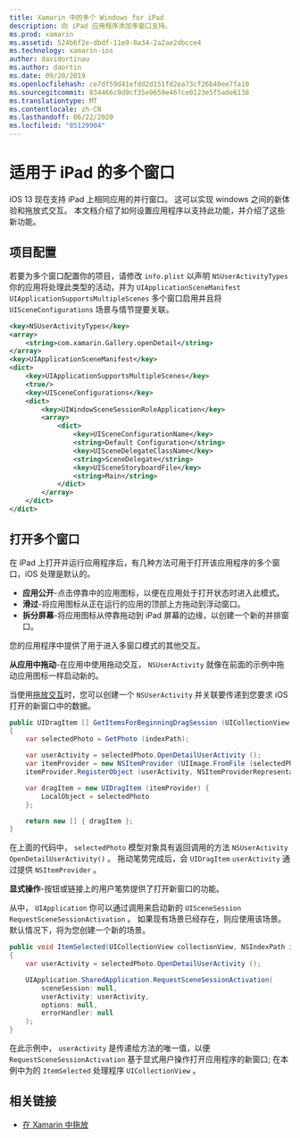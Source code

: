 ```yaml
---
title: Xamarin 中的多个 Windows for iPad
description: 向 iPad 应用程序添加多窗口支持。
ms.prod: xamarin
ms.assetid: 524b6f2e-dbdf-11e9-8a34-2a2ae2dbcce4
ms.technology: xamarin-ios
author: davidortinau
ms.author: daortin
ms.date: 09/20/2019
ms.openlocfilehash: ce7df59d41efdd2d151fd2ea73cf26b40ee7fa10
ms.sourcegitcommit: 834466c9d9cf35e9659e467ce0123e5f5ade6138
ms.translationtype: MT
ms.contentlocale: zh-CN
ms.lasthandoff: 06/22/2020
ms.locfileid: "85129904"
---
```

# <a name="multiple-windows-for-ipad"></a>适用于 iPad 的多个窗口

iOS 13 现在支持 iPad 上相同应用的并行窗口。 这可以实现 windows 之间的新体验和拖放式交互。 本文档介绍了如何设置应用程序以支持此功能，并介绍了这些新功能。 

## <a name="project-configuration"></a>项目配置

若要为多个窗口配置你的项目，请修改 `info.plist` 以声明 `NSUserActivityTypes` 你的应用将处理此类型的活动，并为 `UIApplicationSceneManifest` `UIApplicationSupportsMultipleScenes` 多个窗口启用并且将 `UISceneConfigurations` 场景与情节提要关联。

```xml
<key>NSUserActivityTypes</key>
<array>
    <string>com.xamarin.Gallery.openDetail</string>
</array>
<key>UIApplicationSceneManifest</key>
<dict>
    <key>UIApplicationSupportsMultipleScenes</key>
    <true/>
    <key>UISceneConfigurations</key>
    <dict>
        <key>UIWindowSceneSessionRoleApplication</key>
        <array>
            <dict>
                <key>UISceneConfigurationName</key>
                <string>Default Configuration</string>
                <key>UISceneDelegateClassName</key>
                <string>SceneDelegate</string>
                <key>UISceneStoryboardFile</key>
                <string>Main</string>
            </dict>
        </array>
    </dict>
</dict>
```

## <a name="opening-multiple-windows"></a>打开多个窗口

在 iPad 上打开并运行应用程序后，有几种方法可用于打开该应用程序的多个窗口，iOS 处理是默认的。

- **应用公开**-点击停靠中的应用图标，以便在应用处于打开状态时进入此模式。
- **滑过**-将应用图标从正在运行的应用的顶部上方拖动到浮动窗口。
- **拆分屏幕**-将应用图标从停靠拖动到 iPad 屏幕的边缘，以创建一个新的并排窗口。

您的应用程序中提供了用于进入多窗口模式的其他交互。

**从应用中拖动**-在应用中使用拖动交互， `NSUserActivity` 就像在前面的示例中拖动应用图标一样启动新的。

当使用[拖放交互][0]时，您可以创建一个 `NSUserActivity` 并关联要传递到您要求 iOS 打开的新窗口中的数据。

```csharp
public UIDragItem [] GetItemsForBeginningDragSession (UICollectionView collectionView, IUIDragSession session, NSIndexPath indexPath)
{
    var selectedPhoto = GetPhoto (indexPath);

    var userActivity = selectedPhoto.OpenDetailUserActivity ();
    var itemProvider = new NSItemProvider (UIImage.FromFile (selectedPhoto.Name));
    itemProvider.RegisterObject (userActivity, NSItemProviderRepresentationVisibility.All);

    var dragItem = new UIDragItem (itemProvider) {
        LocalObject = selectedPhoto
    };

    return new [] { dragItem };
}
```

在上面的代码中， `selectedPhoto` 模型对象具有返回调用的方法 `NSUserActivity` `OpenDetailUserActivity()` 。 拖动笔势完成后，会 `UIDragItem` `userActivity` 通过提供 `NSItemProvider` 。

**显式操作**-按钮或链接上的用户笔势提供了打开新窗口的功能。

从中， `UIApplication` 你可以通过调用来启动新的 `UISceneSession` `RequestSceneSessionActivation` 。 如果现有场景已经存在，则应使用该场景。 默认情况下，将为您创建一个新的场景。

```csharp
public void ItemSelected(UICollectionView collectionView, NSIndexPath indexPath)
{
    var userActivity = selectedPhoto.OpenDetailUserActivity ();

    UIApplication.SharedApplication.RequestSceneSessionActivation(
        sceneSession: null,
        userActivity: userActivity,
        options: null,
        errorHandler: null
    );
}
```

在此示例中， `userActivity` 是传递给方法的唯一值，以便 `RequestSceneSessionActivation` 基于显式用户操作打开应用程序的新窗口; 在本例中为的 `ItemSelected` 处理程序 `UICollectionView` 。

## <a name="related-links"></a>相关链接

- [在 Xamarin 中拖放][0]

[0]: ~/ios/platform/introduction-to-ios11/drag-and-drop.md
